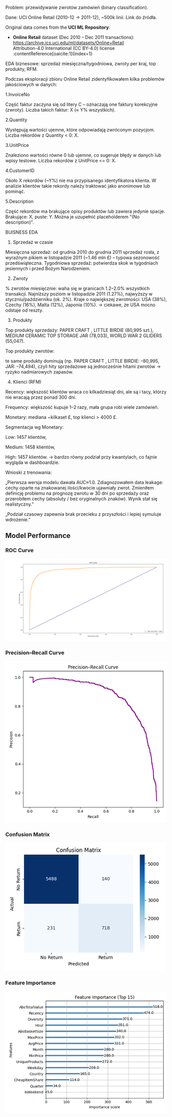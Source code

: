 Problem: przewidywanie zwrotów zamówień (binary classification).

Dane: UCI Online Retail (2010-12 → 2011-12), ~500k linii. Link do źródła.

Original data comes from the **UCI ML Repository**:

- **Online Retail** dataset (Dec 2010 – Dec 2011 transactions):  
https://archive.ics.uci.edu/ml/datasets/Online+Retail  
Attribution-4.0 International (CC BY-4.0) license :contentReference[oaicite:1]{index=1}

EDA biznesowe: sprzedaż miesięczna/tygodniowa, zwroty per kraj, top produkty, RFM.


Podczas eksploracji zbioru Online Retail zidentyfikowałem kilka problemów jakościowych w danych:

1.InvoiceNo

Część faktur zaczyna się od litery C – oznaczają one faktury korekcyjne (zwroty).
Liczba takich faktur: X (≈ Y% wszystkich).

2.Quantity

Występują wartości ujemne, które odpowiadają zwróconym pozycjom.
Liczba rekordów z Quantity < 0: X.

3.UnitPrice

Znaleziono wartości równe 0 lub ujemne, co sugeruje błędy w danych lub wpisy testowe.
Liczba rekordów z UnitPrice <= 0: X.

4.CustomerID

Około X rekordów (~Y%) nie ma przypisanego identyfikatora klienta.
W analizie klientów takie rekordy należy traktować jako anonimowe lub pominąć.

5.Description

Część rekordów ma brakujące opisy produktów lub zawiera jedynie spacje.
Brakujące: X, puste: Y.
Można je uzupełnić placeholderem "(No description)".



BUISNESS EDA
1. Sprzedaż w czasie

Miesięczna sprzedaż: od grudnia 2010 do grudnia 2011 sprzedaż rosła, z wyraźnym pikiem w listopadzie 2011 (~1.46 mln £) – typowa sezonowość przedświąteczna.
Tygodniowa sprzedaż: potwierdza skok w tygodniach jesiennych i przed Bożym Narodzeniem.

2. Zwroty

% zwrotów miesięcznie: waha się w granicach 1.2–2.0% wszystkich transakcji.
Najniższy poziom w listopadzie 2011 (1.27%), najwyższy w styczniu/październiku (ok. 2%).
Kraje o największej zwrotności: USA (38%), Czechy (16%), Malta (12%), Japonia (10%).
→ ciekawe, że USA mocno odstaje od reszty.

3. Produkty

Top produkty sprzedaży:
PAPER CRAFT , LITTLE BIRDIE (80,995 szt.),
MEDIUM CERAMIC TOP STORAGE JAR (78,033),
WORLD WAR 2 GLIDERS (55,047).

Top produkty zwrotów:

te same produkty dominują (np. PAPER CRAFT , LITTLE BIRDIE: –80,995, JAR: –74,494),
czyli hity sprzedażowe są jednocześnie hitami zwrotów → ryzyko nadmiarowych zapasów.

4. Klienci (RFM)

Recency: większość klientów wraca co kilkadziesiąt dni, ale są i tacy, którzy nie wracają przez ponad 300 dni.

Frequency: większość kupuje 1–2 razy, mała grupa robi wiele zamówień.

Monetary: mediana ~kilkaset £, top klienci > 4000 £.

Segmentacja wg Monetary:

Low: 1457 klientów,

Medium: 1458 klientów,

High: 1457 klientów.
→ bardzo równy podział przy kwantylach, co fajnie wygląda w dashboardzie.

Wnioski z trenowania:

„Pierwsza wersja modelu dawała AUC≈1.0. Zdiagnozowałem data leakage: cechy oparte na znakowanej ilości/kwocie ujawniały zwrot. Zmieniłem definicję problemu na prognozę zwrotu w 30 dni po sprzedaży oraz przerobiłem cechy (absoluty / bez oryginalnych znaków). Wynik stał się realistyczny.”

„Podział czasowy zapewnia brak przecieku z przyszłości i lepiej symuluje wdrożenie.”


## Model Performance

### ROC Curve
![ROC Curve](outputs/Figure_1.png)

### Precision–Recall Curve
![Precision–Recall Curve](outputs/Figure_2.png)

### Confusion Matrix
![Confusion Matrix](outputs/Figure_3.png)

### Feature Importance
![Feature Importance (Top 15)](outputs/Figure_4.png)

